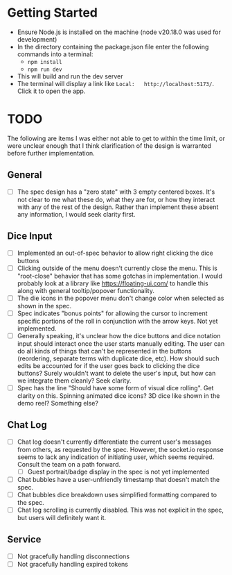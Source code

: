 # Getting Started

- Ensure Node.js is installed on the machine (node v20.18.0 was used for development)
- In the directory containing the package.json file enter the following commands into a terminal:
  - `npm install`
  - `npm run dev`
- This will build and run the dev server
- The terminal will display a link like `Local:   http://localhost:5173/`. Click it to open the app.

# TODO

The following are items I was either not able to get to within the time limit, or were unclear enough that I think clarification of the design is warranted before further implementation.

## General

- [ ] The spec design has a "zero state" with 3 empty centered boxes. It's not clear to me what these do, what they are for, or how they interact with any of the rest of the design. Rather than implement these absent any information, I would seek clarity first.

## Dice Input

- [ ] Implemented an out-of-spec behavior to allow right clicking the dice buttons
- [ ] Clicking outside of the menu doesn't currently close the menu. This is "root-close" behavior that has some gotchas in implementation. I would probably look at a library like https://floating-ui.com/ to handle this along with general tooltip/popover functionality.
- [ ] The die icons in the popover menu don't change color when selected as shown in the spec.
- [ ] Spec indicates "bonus points" for allowing the cursor to increment specific portions of the roll in conjunction with the arrow keys. Not yet implemented.
- [ ] Generally speaking, it's unclear how the dice buttons and dice notation input should interact once the user starts manually editing. The user can do all kinds of things that can't be represented in the buttons (reordering, separate terms with duplicate dice, etc). How should such edits be accounted for if the user goes back to clicking the dice buttons? Surely wouldn't want to delete the user's input, but how can we integrate them cleanly? Seek clarity.
- [ ] Spec has the line "Should have some form of visual dice rolling". Get clarity on this. Spinning animated dice icons? 3D dice like shown in the demo reel? Something else?

## Chat Log

- [ ] Chat log doesn't currently differentiate the current user's messages from others, as requested by the spec. However, the socket.io response seems to lack any indication of initiating user, which seems required. Consult the team on a path forward.
  - [ ] Guest portrait/badge display in the spec is not yet implemented
- [ ] Chat bubbles have a user-unfriendly timestamp that doesn't match the spec.
- [ ] Chat bubbles dice breakdown uses simplified formatting compared to the spec.
- [ ] Chat log scrolling is currently disabled. This was not explicit in the spec, but users will definitely want it.

## Service

- [ ] Not gracefully handling disconnections
- [ ] Not gracefully handling expired tokens

